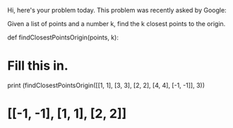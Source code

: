 Hi, here's your problem today. This problem was recently asked by Google:

Given a list of points and a number k, find the k closest points to the origin.

def findClosestPointsOrigin(points, k):
  # Fill this in.

print (findClosestPointsOrigin([[1, 1], [3, 3], [2, 2], [4, 4], [-1, -1]], 3))
# [[-1, -1], [1, 1], [2, 2]]
